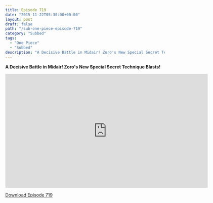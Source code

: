 ```yaml
---
title: Episode 719
date: "2015-11-22T05:30:00+00:00"
layout: post
draft: false
path: "/sub-one-piece-episode-719"
category: "Subbed"
tags:
  - "One Piece"
  - "Subbed"
description: "A Decisive Battle in Midair! Zoro's New Special Secret Technique Blasts!"
---
```


**A Decisive Battle in Midair! Zoro's New Special Secret Technique Blasts!**

<iframe width="640" height="360" src="https://www.rapidvideo.com/e/G6FRPGKL68" frameborder="0" marginwidth=0 marginheight=0 scrolling=no allowfullscreen></iframe>

<a href="http://ouo.io/qs/eCodkFEQ?s=https://rapidvid.to/d/https://www.rapidvideo.com/e/G6FRPGKL68">Download Episode 719</a>
